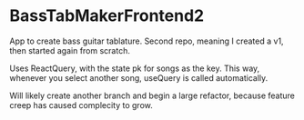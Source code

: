 # BassTabMakerFrontend2

App to create bass guitar tablature. Second repo, meaning I created a v1, then started again from scratch.

Uses ReactQuery, with the state pk for songs as the key. This way, whenever you select another song, useQuery is called automatically.

Will likely create another branch and begin a large refactor, because feature creep has caused complecity to grow.


